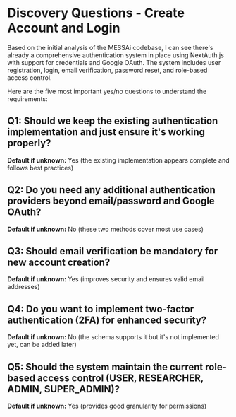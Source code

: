 # Discovery Questions - Create Account and Login

Based on the initial analysis of the MESSAi codebase, I can see there's already
a comprehensive authentication system in place using NextAuth.js with support
for credentials and Google OAuth. The system includes user registration, login,
email verification, password reset, and role-based access control.

Here are the five most important yes/no questions to understand the
requirements:

## Q1: Should we keep the existing authentication implementation and just ensure it's working properly?

**Default if unknown:** Yes (the existing implementation appears complete and
follows best practices)

## Q2: Do you need any additional authentication providers beyond email/password and Google OAuth?

**Default if unknown:** No (these two methods cover most use cases)

## Q3: Should email verification be mandatory for new account creation?

**Default if unknown:** Yes (improves security and ensures valid email
addresses)

## Q4: Do you want to implement two-factor authentication (2FA) for enhanced security?

**Default if unknown:** No (the schema supports it but it's not implemented yet,
can be added later)

## Q5: Should the system maintain the current role-based access control (USER, RESEARCHER, ADMIN, SUPER_ADMIN)?

**Default if unknown:** Yes (provides good granularity for permissions)
